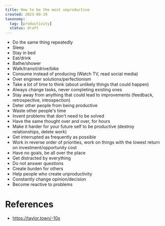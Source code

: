 ```yaml
---
title: How to be the most unproductive
created: 2023-08-19
taxonomy:
  tag: [productivity]
  status: draft
---
```


* Do the same thing repeatedly
* Sleep
* Stay in bed
* Eat/drink
* Bathe/shower
* Walk/transit/drive/bike
* Consume instead of producing (Watch TV, read social media)
* Over engineer solutions/perfectionism
* Take a lot of time to think (about unlikely things that could happen)
* Always change tasks, never completing existing ones
* Stay away from anything that could lead to improvements (feedback, retrospective, introspection)
* Deter other people from being productive
* Waste other people's time
* Invent problems that don't need to be solved
* Have the same thought over and over, for hours
* Make it harder for your future self to be productive (destroy relationships, delete work)
* Get interrupted as frequently as possible
* Work in reverse order of priorities, work on things with the lowest return on investment/opportunity cost
* Have no goals, be all over the place
* Get distracted by everything
* Do not answer questions
* Create burden for others
* Help people who create unproductivity
* Constantly change opinion/decision
* Become reactive to problems

# References
* https://taylor.town/-10x
